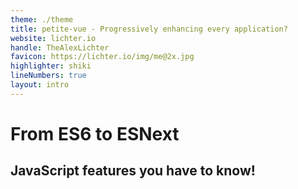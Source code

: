 ```yaml
---
theme: ./theme
title: petite-vue - Progressively enhancing every application?
website: lichter.io
handle: TheAlexLichter
favicon: https://lichter.io/img/me@2x.jpg
highlighter: shiki
lineNumbers: true
layout: intro
---
```


# From ES6 to ES<span class="text-yellow-400">Next</span>

## JavaScript features you <span class="text-yellow-400">have</span> to know!

<br><br><br><br>
